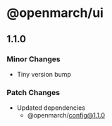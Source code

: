 # @openmarch/ui

## 1.1.0

### Minor Changes

- Tiny version bump

### Patch Changes

- Updated dependencies
  - @openmarch/config@1.1.0
